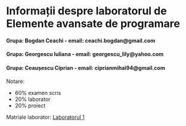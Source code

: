 <h1>Informații despre laboratorul de Elemente avansate de programare</h1>

<h4>Grupa: Bogdan Ceachi - email: ceachi.bogdan@gmail.com </h4>
<h4>Grupa: Georgescu Iuliana - email: georgescu_lily@yahoo.com</h4>
<h4>Grupa: Ceaușescu Ciprian - email: ciprianmihai94@gmail.com</h4>

Notare: 
<ul>
  <li>
    60% examen scris 
  </li>
  <li>
    20% laborator
  </li>
  <li>
    20% proiect
  </li>
</ul>

Matriale laborator:
[Laboratorul 1](https://drive.google.com/open?id=1apQ2RT3WcmVsAjJSTEKA53JBlI250JQs)

